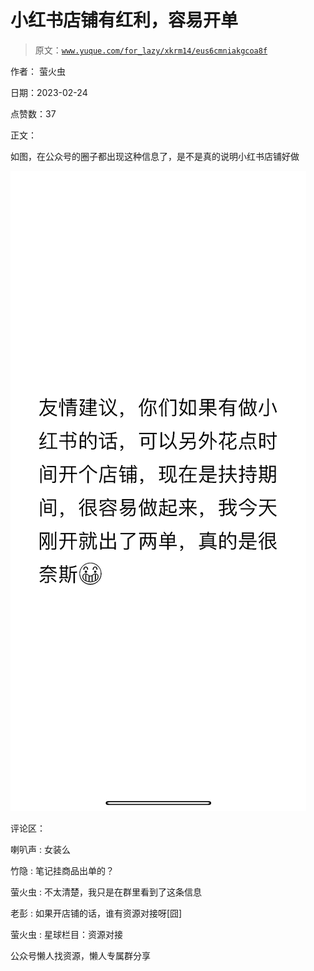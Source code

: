 # 小红书店铺有红利，容易开单

> 原文：[`www.yuque.com/for_lazy/xkrm14/eus6cmniakgcoa8f`](https://www.yuque.com/for_lazy/xkrm14/eus6cmniakgcoa8f)

作者： 萤火虫

日期：2023-02-24

点赞数：37

正文：

如图，在公众号的圈子都出现这种信息了，是不是真的说明小红书店铺好做

![](img/a0bea0c9fca1be6cdd7e14dccf2bb9e4.png)  

评论区：

喇叭声 : 女装么

竹隐 : 笔记挂商品出单的？

萤火虫 : 不太清楚，我只是在群里看到了这条信息

老彭 : 如果开店铺的话，谁有资源对接呀[囧]

萤火虫 : 星球栏目：资源对接

公众号懒人找资源，懒人专属群分享

